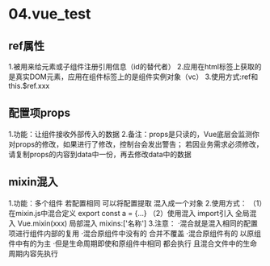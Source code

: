 # 04.vue_test

## ref属性
  1.被用来给元素或子组件注册引用信息（id的替代者）
  2.应用在html标签上获取的是真实DOM元素，应用在组件标签上的是组件实例对象（vc）
  3.使用方式:ref和this.$ref.xxx

## 配置项props
  1.功能：让组件接收外部传入的数据
  2.备注：props是只读的，Vue底层会监测你对props的修改，如果进行了修改，控制台会发出警告；
    若因业务需求必须修改，请复制props的内容到data中一份，再去修改data中的数据

## mixin混入
  1.功能：多个组件 若配置相同 可以将配置提取 混入成一个对象
  2.使用方式：
    （1）在mixin.js中混合定义 export const a = {...}
    （2）使用混入 import引入
      全局混入 Vue.mixin(xxx)
      局部混入 mixins:['名称']
  3.注意：
    ·混合就是混入相同的配置项进行组件内部的复用
    ·混合原组件中没有的 合并不覆盖
    ·混合原组件有的 以原组件中有的为主
    ·但是生命周期即使和原组件中相同 都会执行 且混合文件中的生命周期内容先执行
